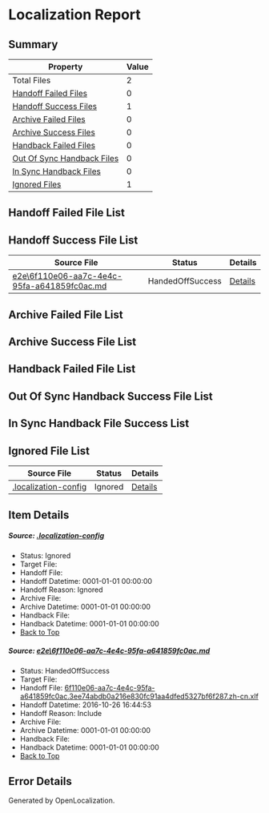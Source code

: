 # <a name='report-top'></a> Localization Report

## Summary
 Property | Value 
 -------- | ----- 
 Total Files | 2
[ Handoff Failed Files ](#handoff-failed-list)| 0
[ Handoff Success Files ](#handoff-success-list)| 1
[ Archive Failed Files ](#archive-failed-list)| 0
[ Archive Success Files ](#archive-success-list)| 0
[ Handback Failed Files ](#handback-failed-list)| 0
[ Out Of Sync Handback Files ](#outofsync-handback-success-list)| 0
[ In Sync Handback Files ](#insync-handback-success-list)| 0
[ Ignored Files ](#ignored-list)| 1

## <a name='handoff-failed-list'></a> Handoff Failed File List

## <a name='handoff-success-list'></a> Handoff Success File List
 Source File | Status | Details 
 ----------- | ------ | ------- 
 [e2e\6f110e06-aa7c-4e4c-95fa-a641859fc0ac.md](https://github.com/OpenLocalizationTestOrg/ol-test0/blob/33fcca60dd3845c03a25f254934cf7da00291da9/e2e/6f110e06-aa7c-4e4c-95fa-a641859fc0ac.md) | HandedOffSuccess | [Details](#8b4e4f5e2d5d412fd6b8030af8a2456821be75881)

## <a name='archive-failed-list'></a> Archive Failed File List

## <a name='archive-success-list'></a> Archive Success File List

## <a name='handback-failed-list'></a> Handback Failed File List

## <a name='outofsync-handback-success-list'></a> Out Of Sync Handback Success File List

## <a name='insync-handback-success-list'></a> In Sync Handback File Success List

## <a name='ignored-list'></a> Ignored File List
 Source File | Status | Details 
 ----------- | ------ | ------- 
 [.localization-config](https://github.com/OpenLocalizationTestOrg/ol-test0/blob/33fcca60dd3845c03a25f254934cf7da00291da9/.localization-config) | Ignored | [Details](#c268a05ecaa7ec85942ed632c29928ee5bd6da8d0)

## Item Details
##### <a name='c268a05ecaa7ec85942ed632c29928ee5bd6da8d0'></a> Source: [.localization-config](https://github.com/OpenLocalizationTestOrg/ol-test0/blob/33fcca60dd3845c03a25f254934cf7da00291da9/.localization-config)
* Status: Ignored
* Target File: 
* Handoff File: 
* Handoff Datetime: 0001-01-01 00:00:00
* Handoff Reason: Ignored
* Archive File: 
* Archive Datetime: 0001-01-01 00:00:00
* Handback File: 
* Handback Datetime: 0001-01-01 00:00:00
* [Back to Top](#report-top)

##### <a name='8b4e4f5e2d5d412fd6b8030af8a2456821be75881'></a> Source: [e2e\6f110e06-aa7c-4e4c-95fa-a641859fc0ac.md](https://github.com/OpenLocalizationTestOrg/ol-test0/blob/33fcca60dd3845c03a25f254934cf7da00291da9/e2e/6f110e06-aa7c-4e4c-95fa-a641859fc0ac.md)
* Status: HandedOffSuccess
* Target File: 
* Handoff File: [6f110e06-aa7c-4e4c-95fa-a641859fc0ac.3ee74abdb0a216e830fc91aa4dfed5327bf6f287.zh-cn.xlf](https://github.com/OpenLocalizationTestOrg/ol-test0-handoff/blob/f5863a936feacc7ada78269dc00474c468544f3d/ol-handoff/OpenLocalizationTestOrg/ol-test0-zhcn/shujia/ht/6f110e06-aa7c-4e4c-95fa-a641859fc0ac.3ee74abdb0a216e830fc91aa4dfed5327bf6f287.zh-cn.xlf)
* Handoff Datetime: 2016-10-26 16:44:53
* Handoff Reason: Include
* Archive File: 
* Archive Datetime: 0001-01-01 00:00:00
* Handback File: 
* Handback Datetime: 0001-01-01 00:00:00
* [Back to Top](#report-top)


## Error Details

Generated by OpenLocalization.
